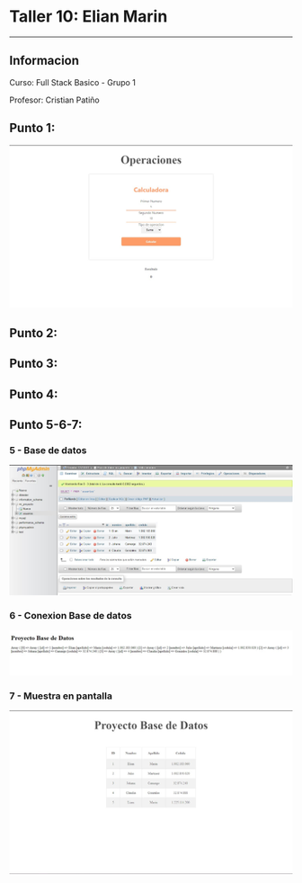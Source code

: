 <h1> Taller 10: Elian Marin</h1>
<hr>

<h2>Informacion</h2>
<p>Curso: Full Stack Basico - Grupo 1</p>
<p>Profesor: Cristian Patiño</p>

<h2> Punto 1: </h2>
<img src="./public/images/calculadora.jpg" alt= "operation">

<h2> Punto 2: </h2>

<h2> Punto 3: </h2>

<h2> Punto 4: </h2>

<h2> Punto 5-6-7: </h2>
<h3>5 - Base de datos</h3>

<img src="./public/images/MySql.jpg" alt= "mysql">

<h3>6 - Conexion Base de datos</h3>

<img src="./public/images/Conexion.jpg" alt= "connection">

<h3>7 - Muestra en pantalla</h3>

<img src="./public/images/bd.jpg" alt= "bd">